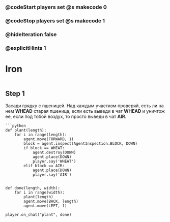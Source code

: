 ### @codeStart players set @s makecode 0
### @codeStop players set @s makecode 1

### @hideIteration false 
### @explicitHints 1


# Iron

```python
```

## Step 1
Засади грядку с пшеницей. Над каждым участком проверяй, есть ли на нем **WHEAD** старая пшеница, если есть выведи в чат **WHEAD** и уничтож ее, если под тобой воздух, то просто выведи в чат **AIR**.

```ghost
```python
def plant(length):
    for i in range(length):
        agent.move(FORWARD, 1)
        block = agent.inspect(AgentInspection.BLOCK, DOWN)
        if block == WHEAT:
            agent.destroy(DOWN)
            agent.place(DOWN)
            player.say('WHEAT')
        elif block == AIR:
            agent.place(DOWN)
            player.say('AIR')
   

def done(length, width):
    for i in range(width):
        plant(length)
        agent.move(BACK, length)
        agent.move(LEFT, 1)

player.on_chat("plant", done)
```